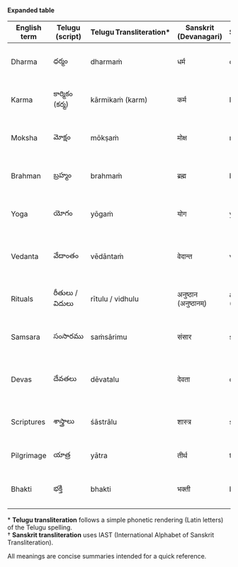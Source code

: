 **Expanded table**

| English term | Telugu (script) | Telugu Transliteration* | Sanskrit (Devanagari) | Sanskrit Transliteration† | Meaning (brief) |
|--------------|----------------|--------------------------|-----------------------|----------------------------|-----------------|
| Dharma       | ధర్మం          | dharmaṁ                 | धर्म                 | dharma                     | Righteous duty, moral law, the right way of living |
| Karma        | కార్మికం (కర్మ) | kārmikaṁ (karm)         | कर्म                 | karma                      | The law of cause‑and‑effect governing actions |
| Moksha       | మోక్షం         | mōkṣaṁ                  | मोक्ष                | mokṣa                      | Liberation from the cycle of birth‑and‑death (samsara) |
| Brahman      | బ్రహ్మం         | brahmaṁ                 | ब्रह्म               | brahma                     | The ultimate, infinite reality underlying all existence |
| Yoga         | యోగం           | yōgaṁ                   | योग                  | yoga                       | Spiritual discipline that unites mind, body and spirit |
| Vedanta      | వేదాంతం       | vēdāntaṁ                | वेदान्त               | vEDAnta (vedānta)          | Philosophical school based on the Upaniṣads, meaning “end of the Vedas” |
| Rituals      | రీతులు / విదులు | rītulu / vidhulu        | अनुष्ठान (अनुष्ठानम्) | anushThāna (anushthāna)    | Formal rites and ceremonies performed in worship |
| Samsara      | సంసారము        | saṁsārimu               | संसार                | saṁsāra                    | The endless cycle of birth, death and rebirth |
| Devas        | దేవతలు         | dēvatalu                | देवता                | devatā                     | Divine beings or gods who embody various cosmic functions |
| Scriptures   | శాస్త్రాలు      | śāstrālu                | शास्त्र               | śāstra                     | Authoritative sacred texts (Vedas, Upaniṣads, etc.) |
| Pilgrimage   | యాత్ర           | yātra                   | तीर्थ                | tīrtha                     | Sacred journey to holy sites for spiritual merit |
| Bhakti       | భక్తి           | bhakti                  | भक्ती                | bhakti                     | Devotional love and surrender toward the Divine |

\* **Telugu transliteration** follows a simple phonetic rendering (Latin letters) of the Telugu spelling.  
† **Sanskrit transliteration** uses IAST (International Alphabet of Sanskrit Transliteration).  

All meanings are concise summaries intended for a quick reference.
